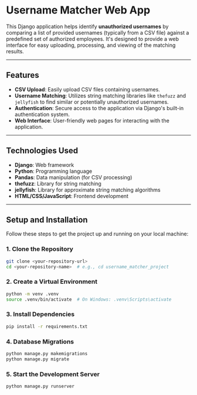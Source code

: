 # Username Matcher Web App

This Django application helps identify **unauthorized usernames** by comparing a list of provided usernames (typically from a CSV file) against a predefined set of authorized employees. It's designed to provide a web interface for easy uploading, processing, and viewing of the matching results.

---

## Features

- **CSV Upload**: Easily upload CSV files containing usernames.
- **Username Matching**: Utilizes string matching libraries like `thefuzz` and `jellyfish` to find similar or potentially unauthorized usernames.
- **Authentication**: Secure access to the application via Django's built-in authentication system.
- **Web Interface**: User-friendly web pages for interacting with the application.

---

## Technologies Used

- **Django**: Web framework
- **Python**: Programming language
- **Pandas**: Data manipulation (for CSV processing)
- **thefuzz**: Library for string matching
- **jellyfish**: Library for approximate string matching algorithms
- **HTML/CSS/JavaScript**: Frontend development

---

## Setup and Installation

Follow these steps to get the project up and running on your local machine:

### 1. Clone the Repository

```bash
git clone <your-repository-url>
cd <your-repository-name>  # e.g., cd username_matcher_project

```

### 2. Create a Virtual Environment

```bash
python -m venv .venv
source .venv/bin/activate  # On Windows: .venv\Scripts\activate
```
### 3. Install Dependencies

```bash
pip install -r requirements.txt
```

### 4. Database Migrations

``` bash
python manage.py makemigrations
python manage.py migrate
```
### 5. Start the Development Server

``` bash
python manage.py runserver
```

